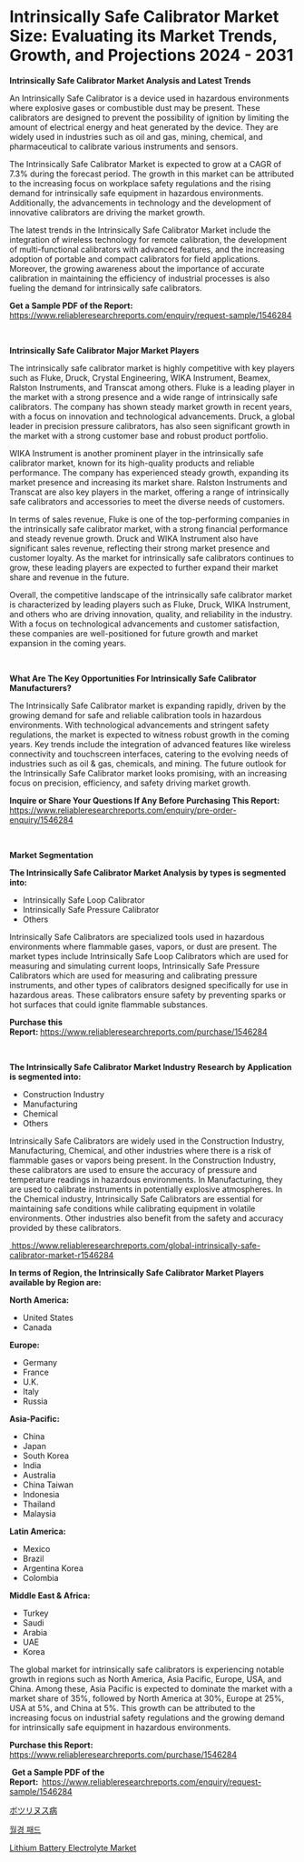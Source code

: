 <p><h1>Intrinsically Safe Calibrator Market Size: Evaluating its Market Trends, Growth, and Projections 2024 - 2031</h1></p><p><strong>Intrinsically Safe Calibrator Market Analysis and Latest Trends</strong></p>
<p><p>An Intrinsically Safe Calibrator is a device used in hazardous environments where explosive gases or combustible dust may be present. These calibrators are designed to prevent the possibility of ignition by limiting the amount of electrical energy and heat generated by the device. They are widely used in industries such as oil and gas, mining, chemical, and pharmaceutical to calibrate various instruments and sensors.</p><p>The Intrinsically Safe Calibrator Market is expected to grow at a CAGR of 7.3% during the forecast period. The growth in this market can be attributed to the increasing focus on workplace safety regulations and the rising demand for intrinsically safe equipment in hazardous environments. Additionally, the advancements in technology and the development of innovative calibrators are driving the market growth.</p><p>The latest trends in the Intrinsically Safe Calibrator Market include the integration of wireless technology for remote calibration, the development of multi-functional calibrators with advanced features, and the increasing adoption of portable and compact calibrators for field applications. Moreover, the growing awareness about the importance of accurate calibration in maintaining the efficiency of industrial processes is also fueling the demand for intrinsically safe calibrators.</p></p>
<p><strong>Get a Sample PDF of the Report:&nbsp;</strong> <a href="https://www.reliableresearchreports.com/enquiry/request-sample/1546284">https://www.reliableresearchreports.com/enquiry/request-sample/1546284</a></p>
<p>&nbsp;</p>
<p><strong>Intrinsically Safe Calibrator Major Market Players</strong></p>
<p><p>The intrinsically safe calibrator market is highly competitive with key players such as Fluke, Druck, Crystal Engineering, WIKA Instrument, Beamex, Ralston Instruments, and Transcat among others. Fluke is a leading player in the market with a strong presence and a wide range of intrinsically safe calibrators. The company has shown steady market growth in recent years, with a focus on innovation and technological advancements. Druck, a global leader in precision pressure calibrators, has also seen significant growth in the market with a strong customer base and robust product portfolio.</p><p>WIKA Instrument is another prominent player in the intrinsically safe calibrator market, known for its high-quality products and reliable performance. The company has experienced steady growth, expanding its market presence and increasing its market share. Ralston Instruments and Transcat are also key players in the market, offering a range of intrinsically safe calibrators and accessories to meet the diverse needs of customers.</p><p>In terms of sales revenue, Fluke is one of the top-performing companies in the intrinsically safe calibrator market, with a strong financial performance and steady revenue growth. Druck and WIKA Instrument also have significant sales revenue, reflecting their strong market presence and customer loyalty. As the market for intrinsically safe calibrators continues to grow, these leading players are expected to further expand their market share and revenue in the future.</p><p>Overall, the competitive landscape of the intrinsically safe calibrator market is characterized by leading players such as Fluke, Druck, WIKA Instrument, and others who are driving innovation, quality, and reliability in the industry. With a focus on technological advancements and customer satisfaction, these companies are well-positioned for future growth and market expansion in the coming years.</p></p>
<p>&nbsp;</p>
<p><strong>What Are The Key Opportunities For Intrinsically Safe Calibrator Manufacturers?</strong></p>
<p><p>The Intrinsically Safe Calibrator market is expanding rapidly, driven by the growing demand for safe and reliable calibration tools in hazardous environments. With technological advancements and stringent safety regulations, the market is expected to witness robust growth in the coming years. Key trends include the integration of advanced features like wireless connectivity and touchscreen interfaces, catering to the evolving needs of industries such as oil & gas, chemicals, and mining. The future outlook for the Intrinsically Safe Calibrator market looks promising, with an increasing focus on precision, efficiency, and safety driving market growth.</p></p>
<p><strong>Inquire or Share Your Questions If Any Before Purchasing This Report:</strong> <a href="https://www.reliableresearchreports.com/enquiry/pre-order-enquiry/1546284">https://www.reliableresearchreports.com/enquiry/pre-order-enquiry/1546284</a></p>
<p>&nbsp;</p>
<p><strong>Market Segmentation</strong></p>
<p><strong>The Intrinsically Safe Calibrator Market Analysis by types is segmented into:</strong></p>
<p><ul><li>Intrinsically Safe Loop Calibrator</li><li>Intrinsically Safe Pressure Calibrator</li><li>Others</li></ul></p>
<p><p>Intrinsically Safe Calibrators are specialized tools used in hazardous environments where flammable gases, vapors, or dust are present. The market types include Intrinsically Safe Loop Calibrators which are used for measuring and simulating current loops, Intrinsically Safe Pressure Calibrators which are used for measuring and calibrating pressure instruments, and other types of calibrators designed specifically for use in hazardous areas. These calibrators ensure safety by preventing sparks or hot surfaces that could ignite flammable substances.</p></p>
<p><strong>Purchase this Report:&nbsp;</strong><a href="https://www.reliableresearchreports.com/purchase/1546284">https://www.reliableresearchreports.com/purchase/1546284</a></p>
<p>&nbsp;</p>
<p><strong>The Intrinsically Safe Calibrator Market Industry Research by Application is segmented into:</strong></p>
<p><ul><li>Construction Industry</li><li>Manufacturing</li><li>Chemical</li><li>Others</li></ul></p>
<p><p>Intrinsically Safe Calibrators are widely used in the Construction Industry, Manufacturing, Chemical, and other industries where there is a risk of flammable gases or vapors being present. In the Construction Industry, these calibrators are used to ensure the accuracy of pressure and temperature readings in hazardous environments. In Manufacturing, they are used to calibrate instruments in potentially explosive atmospheres. In the Chemical industry, Intrinsically Safe Calibrators are essential for maintaining safe conditions while calibrating equipment in volatile environments. Other industries also benefit from the safety and accuracy provided by these calibrators.</p></p>
<p><a href="https://www.reliableresearchreports.com/global-intrinsically-safe-calibrator-market-r1546284">&nbsp;https://www.reliableresearchreports.com/global-intrinsically-safe-calibrator-market-r1546284</a></p>
<p><strong>In terms of Region, the Intrinsically Safe Calibrator Market Players available by Region are:</strong></p>
<p>
    <p> <strong> North America: </strong>
        <ul>
            <li>United States</li>
            <li>Canada</li>
        </ul>
        </p> 
    <p> <strong> Europe: </strong>
        <ul>
            <li>Germany</li>
            <li>France</li>
            <li>U.K.</li>
            <li>Italy</li>
            <li>Russia</li>
        </ul>
        </p> 
    <p> <strong> Asia-Pacific: </strong>
        <ul>
            <li>China</li>
            <li>Japan</li>
            <li>South Korea</li>
            <li>India</li>
            <li>Australia</li>
            <li>China Taiwan</li>
            <li>Indonesia</li>
            <li>Thailand</li>
            <li>Malaysia</li>
        </ul>
        </p> 
    <p> <strong> Latin America: </strong>
        <ul>
            <li>Mexico</li>
            <li>Brazil</li>
            <li>Argentina Korea</li>
            <li>Colombia</li>
        </ul>
        </p> 
    <p> <strong> Middle East & Africa: </strong>
        <ul>
            <li>Turkey</li>
            <li>Saudi</li>
            <li>Arabia</li>
            <li>UAE</li>
            <li>Korea</li>
        </ul>
    </p>
    </p>
<p><p>The global market for intrinsically safe calibrators is experiencing notable growth in regions such as North America, Asia Pacific, Europe, USA, and China. Among these, Asia Pacific is expected to dominate the market with a market share of 35%, followed by North America at 30%, Europe at 25%, USA at 5%, and China at 5%. This growth can be attributed to the increasing focus on industrial safety regulations and the growing demand for intrinsically safe equipment in hazardous environments.</p></p>
<p><strong>Purchase this Report: </strong><a href="https://www.reliableresearchreports.com/purchase/1546284">https://www.reliableresearchreports.com/purchase/1546284</a></p>
<p>&nbsp;<strong>Get a Sample PDF of the Report:&nbsp;&nbsp;</strong><a href="https://www.reliableresearchreports.com/enquiry/request-sample/1546284">https://www.reliableresearchreports.com/enquiry/request-sample/1546284</a></p>
<p><strong></strong></p>
<p><p><a href="https://medium.com/@karinaokon69/2024%E5%B9%B4%E3%81%8B%E3%82%892031%E5%B9%B4%E3%81%BE%E3%81%A7%E3%81%AE%E6%9C%9F%E9%96%93%E3%81%AB%E4%BA%88%E6%B8%AC%E3%81%95%E3%82%8C%E3%82%8B%E3%83%9C%E3%83%84%E3%83%AA%E3%83%8C%E3%82%B9%E7%97%85%E5%B8%82%E5%A0%B4%E5%88%86%E6%9E%90%E3%81%8A%E3%82%88%E3%81%B3%E8%A6%8F%E6%A8%A1%E4%BA%88%E6%B8%AC-a1586b4e9d93">ボツリヌス病</a></p><p><a href="https://medium.com/@lottierunte44/%EC%83%9D%EB%A6%AC%EB%8C%80-%EC%8B%9C%EC%9E%A5-%EC%8B%9C%EC%9E%A5-%EC%A0%90%EC%9C%A0%EC%9C%A8-%EC%8B%9C%EC%9E%A5-%EB%8F%99%ED%96%A5-%EB%B0%8F-%EB%AF%B8%EB%9E%98-%EC%84%B1%EC%9E%A5-%ED%83%90%EC%83%89-5af92f7675a6">월경 패드</a></p><p><a href="https://sudsy-motorcycle-bbc.notion.site/Lithium-Battery-Electrolyte-Market-Size-Reveals-the-Best-Marketing-Channels-In-Global-Industry-69ac40c3d52a47eeadc29f812ca87beb">Lithium Battery Electrolyte Market</a></p></p>